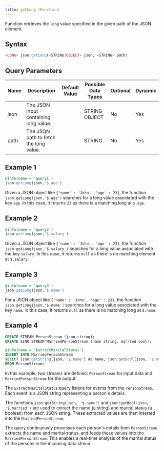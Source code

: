```yaml
---
title: getLong (Function)
---
```


Function retrieves the `long` value specified in the given path of the JSON element.

## Syntax

```sql
<LONG> json:getLong(<STRING|OBJECT> json, <STRING> path)
```

## Query Parameters

| Name | Description      | Default Value | Possible Data Types | Optional | Dynamic |
|------|------------------|---------------|---------------------|----------|---------|
| json | The JSON input containing long value.  |        | STRING OBJECT  | No   | Yes  |
| path | The JSON path to fetch the long value. |        | STRING         | No   | Yes  |

## Example 1

```sql
@info(name = 'query1')
json:getLong(json,'$.age')
```

Given a JSON object like `{'name' : 'John', 'age' : 23}`, the function `json:getLong(json,'$.age')` searches for a long value associated with the key `age`. In this case, it returns `23` as there is a matching long at `$.age`.

## Example 2

```sql
@info(name = 'query2')
json:getLong(json,'$.salary')
```

Given a JSON object like `{'name' : 'John', 'age' : 23}`, the function `json:getLong(json,'$.salary')` searches for a long value associated with the key `salary`. In this case, it returns `null` as there is no matching element at `$.salary`.

## Example 3

```sql
@info(name = 'query3')
json:getLong(json,'$.name')
```

For a JSON object like `{'name' : 'John', 'age' : 23}`, the function `json:getLong(json,'$.name')` searches for a long value associated with the key `name`. In this case, it returns `null` as there is no matching long at `$.name`.

## Example 4

```sql
CREATE STREAM PersonStream (json string);
CREATE SINK STREAM MarriedPersonStream (name string, married bool);

@info(name = 'ExtractMaritalStatus')
INSERT INTO MarriedPersonStream
SELECT json:getString(json, '$.name') AS name, json:getBool(json, '$.married') AS married
FROM PersonStream;
```

In this example, two streams are defined: `PersonStream` for input data and `MarriedPersonStream` for the output.

The `ExtractMaritalStatus` query listens for events from the `PersonStream`. Each event is a JSON string representing a person's details.

The functions `json:getString(json, '$.name')` and `json:getBool(json, '$.married')` are used to extract the name (a string) and marital status (a boolean) from each JSON string. These extracted values are then inserted into the `MarriedPersonStream`.

The query continuously processes each person's details from `PersonStream`, extracts the name and marital status, and feeds these values into the `MarriedPersonStream`. This enables a real-time analysis of the marital status of the persons in the incoming data stream.
